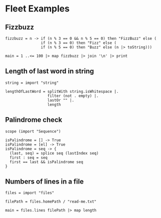 # Fleet Examples

## Fizzbuzz
```fleet
fizzbuzz = n -> if (n % 3 == 0 && n % 5 == 0) then "FizzBuzz" else (
                if (n % 3 == 0) then "Fizz" else (
                if (n % 5 == 0) then "Buzz" else (n |> toString)))

main = 1 ..<= 100 |> map fizzbuzz |> join '\n' |> print
```

## Length of last word in string
```fleet
string = import "string"

lengthOfLastWord = splitWith string.isWhitespace |.
                   filter (not . empty) |.
                   lastOr "" |.
                   length
```

## Palindrome check
```fleet
scope (import "Sequence")

isPalindrome = [] -> True
isPalindrome = [el] -> True
isPalindrome = seq -> {
  (last, seq) = splice seq (lastIndex seq)
  first : seq = seq
  first == last && isPalindrome seq
}
```

## Numbers of lines in a file
```fleet
files = import "files"

filePath = files.homePath / "read-me.txt"

main = files.lines filePath |> map length
```
